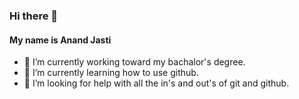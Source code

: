 ### Hi there 👋
#### My name is Anand Jasti
- 🔭 I’m currently working toward my bachalor's degree.
- 🌱 I’m currently learning how to use github.
- 🤔 I’m looking for help with all the in's and out's of git and github.
<!--
**AnandJ01/AnandJ01** is a ✨ _special_ ✨ repository because its `README.md` (this file) appears on your GitHub profile.

Here are some ideas to get you started:

- 🔭 I’m currently working on ...
- 🌱 I’m currently learning ...
- 👯 I’m looking to collaborate on ...
- 🤔 I’m looking for help with ...
- 💬 Ask me about ...
- 📫 How to reach me: ...
- 😄 Pronouns: ...
- ⚡ Fun fact: ...
-->
